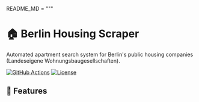 README_MD = """
# 🏠 Berlin Housing Scraper

Automated apartment search system for Berlin's public housing companies (Landeseigene Wohnungsbaugesellschaften).

[![GitHub Actions](https://github.com/YOUR_USERNAME/berlin-housing-scraper/workflows/Automated%20Apartment%20Search/badge.svg)](https://github.com/YOUR_USERNAME/berlin-housing-scraper/actions)
[![License](https://img.shields.io/badge/license-MIT-blue.svg)](LICENSE)

## 🚀 Features
